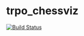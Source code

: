 # trpo_chessviz
[![Build Status](https://travis-ci.org/Sm1the/trpo_chessviz.svg?branch=master)](https://travis-ci.org/github/Sm1the/trpo_chessviz)
